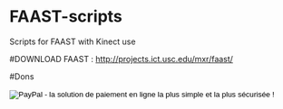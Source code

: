 # FAAST-scripts
Scripts for FAAST with Kinect use


#DOWNLOAD 
FAAST : http://projects.ict.usc.edu/mxr/faast/



#Dons
<form action="https://www.paypal.com/cgi-bin/webscr" method="post" target="_top">
<input type="hidden" name="cmd" value="_s-xclick">
<input type="hidden" name="hosted_button_id" value="LZ67U4S69QQHG">
<input type="image" src="https://www.paypalobjects.com/fr_FR/FR/i/btn/btn_donate_LG.gif" border="0" name="submit" alt="PayPal - la solution de paiement en ligne la plus simple et la plus sécurisée !">
<img alt="" border="0" src="https://www.paypalobjects.com/fr_FR/i/scr/pixel.gif" width="1" height="1">
</form>
